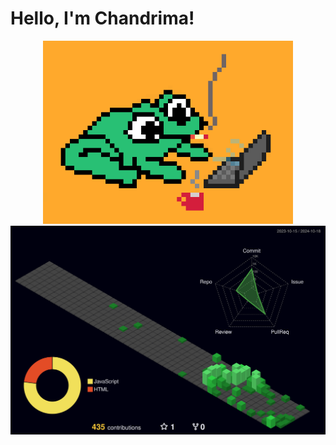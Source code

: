 # Hello, I'm Chandrima!
<div align="center">
  <img src="./froggy.gif" alt="me" width="400px">
</div>

<div align="center">
  <img src="profile-3d-contrib/profile-night-green.svg" alt="me" width="700px">
</div>




